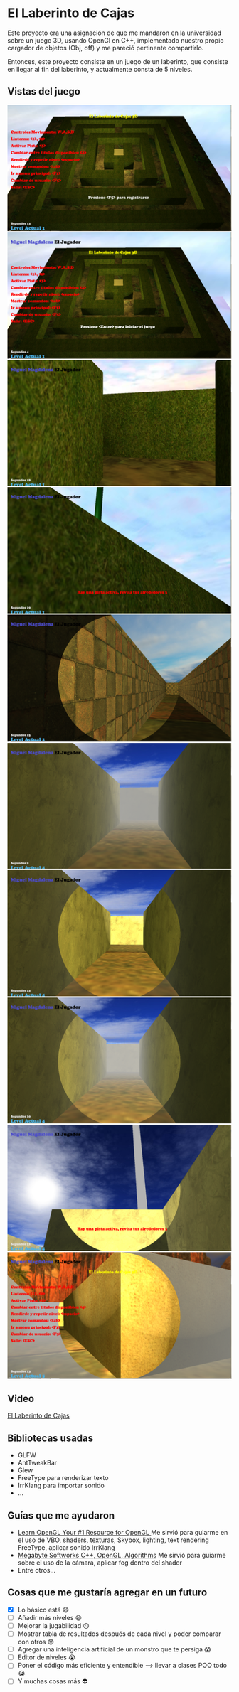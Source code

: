 El Laberinto de Cajas
======================
Este proyecto era una asignación de que me mandaron en la universidad sobre un juego 3D, 
usando OpenGl en C++, implementado nuestro propio cargador de objetos (Obj, off) y me pareció 
pertinente compartirlo.

Entonces, este proyecto consiste en un juego de un laberinto, que consiste en llegar al fin
del laberinto, y actualmente consta de 5 niveles.

## Vistas del juego
![alt text](/Imagenes/1.png "Pagina de inicio 1")
![alt text](/Imagenes/2.png "Pagina de inicio 1")
![alt text](/Imagenes/3.png "Juego")
![alt text](/Imagenes/4.png "Juego - activando pista")
![alt text](/Imagenes/5.png "Juego - usando linterna 1")
![alt text](/Imagenes/6.png "Juego - usando linterna 2")
![alt text](/Imagenes/7.png "Juego - usando linterna 3")
![alt text](/Imagenes/8.png "Juego - usando linterna 4")
![alt text](/Imagenes/9.png "Juego - activando pista 2")
![alt text](/Imagenes/10.png "Juego - mostrando menu")

## Video
[El Laberinto de Cajas](https://www.youtube.com/watch?v=YD8Xyu3gzWk&feature=youtu.be)

## Bibliotecas usadas
* GLFW
* AntTweakBar
* Glew
* FreeType para renderizar texto
* IrrKlang para importar sonido
* ...

## Guías que me ayudaron

* [Learn OpenGL Your #1 Resource for OpenGL ](https://learnopengl.com/#!Getting-started/OpenGL "Learnopengl.com")
Me sirvió para guiarme en el uso de VBO, shaders, texturas, Skybox, lighting, text rendering FreeType, aplicar sonido IrrKlang
* [Megabyte Softworks C++, OpenGL, Algorithms](http://www.mbsoftworks.sk/index.php?page=tutorials&series=1 "MBsoftworks")
Me sirvió para guiarme sobre el uso de la cámara, aplicar fog dentro del shader
* Entre otros...

## Cosas que me gustaría agregar en un futuro
- [x] Lo básico está :smile:
- [ ] Añadir más niveles :smile:
- [ ] Mejorar la jugabilidad :sweat:
- [ ] Mostrar tabla de resultados después de cada nivel y poder comparar con otros :sweat:
- [ ] Agregar una inteligencia artificial de un monstro que te persiga :scream:
- [ ] Editor de niveles :sob:
- [ ] Poner el código más eficiente y entendible --> llevar a clases POO todo :sob:
- [ ] Y muchas cosas más :alien: